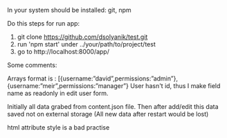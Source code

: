 In your system should be installed: git, npm

Do this steps for run app:

1. git clone https://github.com/dsolyanik/test.git
2. run 'npm start' under ../your/path/to/project/test
3. go to http://localhost:8000/app/


Some comments:

 Arrays format is : [{username:”david”,permissions:”admin”},{username:”meir”,permissions:”manager”}
 User hasn't id, thus I make field name as readonly in edit user form.

   Initially all data grabed from content.json file.
   Then after add/edit this data saved not on external storage (All new data after restart would be lost)

   html attribute style is a bad practise

